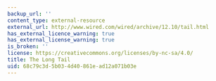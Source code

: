 ```yaml
---
backup_url: ''
content_type: external-resource
external_url: http://www.wired.com/wired/archive/12.10/tail.html
has_external_licence_warning: true
has_external_license_warning: true
is_broken: ''
license: https://creativecommons.org/licenses/by-nc-sa/4.0/
title: The Long Tail
uid: 68c79c3d-5b03-4d40-861e-ad12a071b03e
---
```

